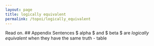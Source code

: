 ```yaml
---
layout: page
title: logically equivalent
permalink: /topoi/logically_equivalent
---
```

Read on. ## Appendix Sentences $ alpha $ and $ beta $ are _logically equivalent_ when they have the same truth - table
